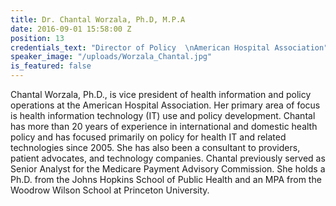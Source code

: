 ```yaml
---
title: Dr. Chantal Worzala, Ph.D, M.P.A
date: 2016-09-01 15:58:00 Z
position: 13
credentials_text: "Director of Policy  \nAmerican Hospital Association"
speaker_image: "/uploads/Worzala_Chantal.jpg"
is_featured: false
---
```


Chantal Worzala, Ph.D., is vice president of health information and policy operations at the American Hospital Association. Her primary area of focus is health information technology (IT) use and policy development. Chantal has more than 20 years of experience in international and domestic health policy and has focused primarily on policy for health IT and related technologies since 2005. She has also been a consultant to providers, patient advocates, and technology companies. Chantal previously served as Senior Analyst for the Medicare Payment Advisory Commission. She holds a Ph.D. from the Johns Hopkins School of Public Health and an MPA from the Woodrow Wilson School at Princeton University.
